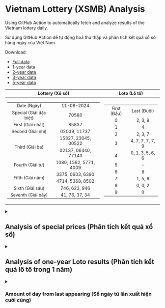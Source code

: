 # Vietnam Lottery (XSMB) Analysis

Using GitHub Action to automatically fetch and analyze results of the Vietnam lottery daily.

Sử dụng GitHub Action để tự động hoá thu thập và phân tích kết quả xổ số hàng ngày của Việt Nam.

Download:

* [Full data](https://raw.githubusercontent.com/khiemdoan/vietnam-lottery-xsmb-analysis/main/results/xsmb.csv)
* [1-year data](https://raw.githubusercontent.com/khiemdoan/vietnam-lottery-xsmb-analysis/main/results/xsmb_1_year.csv)
* [2-year data](https://raw.githubusercontent.com/khiemdoan/vietnam-lottery-xsmb-analysis/main/results/xsmb_2_year.csv)
* [3-year data](https://raw.githubusercontent.com/khiemdoan/vietnam-lottery-xsmb-analysis/main/results/xsmb_3_year.csv)
* [5-year data](https://raw.githubusercontent.com/khiemdoan/vietnam-lottery-xsmb-analysis/main/results/xsmb_5_year.csv)

| Lottery (Xổ số) | Loto (Lô tô) |
| :------------: | :----------: |
| <table><tr><td>Date (Ngày)</td><td>11-08-2024</td></tr><tr><td>Special (Giải dặc biệt)</td><td>70580</td></tr><tr><td>First (Giải nhất)</td><td>85837</td></tr><tr><td>Second (Giải nhì)</td><td>02039, 11737</td></tr><tr><td rowspan="2">Third (Giải ba)</td><td>15327, 23045, 00522</td></tr><tr><td>02137, 06440, 77143</td></tr><tr><td>Fourth (Giải tư)</td><td>1080, 1582, 5771, 4009</td></tr><tr><td rowspan="2">Fifth (Giải năm)</td><td>3375, 0603, 6390</td></tr><tr><td>4714, 5368, 8502</td></tr><tr><td>Sixth (Giải sáu)</td><td>746, 623, 946</td></tr><tr><td>Seventh (Giải bảy)</td><td>41, 76, 37, 34</td></tr></table> | <table><tr><td>First (Đầu)</td><td>Last (Đuôi)</td></tr><tr><td>0</td><td>2, 3, 9</td></tr><tr><td>1</td><td>4</td></tr><tr><td>2</td><td>2, 3, 7</td></tr><tr><td>3</td><td>4, 7, 7, 7, 7, 9</td></tr><tr><td>4</td><td>0, 1, 3, 5, 6, 6</td></tr><tr><td>5</td><td>-</td></tr><tr><td>6</td><td>8</td></tr><tr><td>7</td><td>1, 5, 6</td></tr><tr><td>8</td><td>0, 0, 2</td></tr><tr><td>9</td><td>0</td></tr></table> |

<details>
  <summary><h2>Analysis of special prices (Phân tích kết quả xổ số)</h2></summary>
  <h3>Amount of day from last appearing (Số ngày từ lần xuất hiện cuối cùng)</h3>

  ![Delta](images/special_delta.jpg)

  <h3>Top 10 amount of day from last appearing (Top 10 số lâu chưa xuất hiện)</h3>

  ![Delta top 10](images/special_delta_top_10.jpg)
</details>

<details>
  <summary><h2>Analysis of one-year Loto results (Phân tích kết quả lô tô trong 1 năm)</h2></summary>

  Max: 131. Min: 63.

  Mean: 97.74. Standard deviation: 11.53.

  <h3>Detail (Chi tiết)</h3>

  ![Detail](images/heatmap.jpg)

  <h3>Top 10</h3>

  ![Top 10](images/top-10.jpg)

  <h3>Distribution (Phân bổ)</h3>

  ![Distribution](images/distribution.jpg)
</details>

<details>
  <summary><h3>Amount of day from last appearing (Số ngày từ lần xuất hiện cưới cùng)</h2></summary>

  ![Delta](images/delta.jpg)

  <h3>Top 10 amount of day from last appearing (Top 10 số lâu chưa xuất hiện)</h3>

  ![Delta top 10](images/delta_top_10.jpg)
</details>